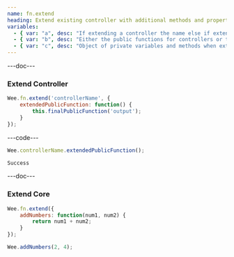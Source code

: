 ```yaml
---
name: fn.extend
heading: Extend existing controller with additional methods and properties
variables:
  - { var: "a", desc: "If extending a controller the name else if extending the core begin with your public variables and methods", type: "string, object", req: true }
  - { var: "b", desc: "Either the public functions for controllers or the private functions for the core", type: "object", req: true }
  - { var: "c", desc: "Object of private variables and methods when extending controllers", type: "object" }
---
```


---doc---

### Extend Controller

```javascript
Wee.fn.extend('controllerName', {
	extendedPublicFunction: function() {
		this.finalPublicFunction('output');
	}
});
```

---code---

```javascript
Wee.controllerName.extendedPublicFunction();
```

```html
Success
```

---doc---

### Extend Core

```javascript
Wee.fn.extend({
	addNumbers: function(num1, num2) {
		return num1 + num2;
	}
});

Wee.addNumbers(2, 4);
```